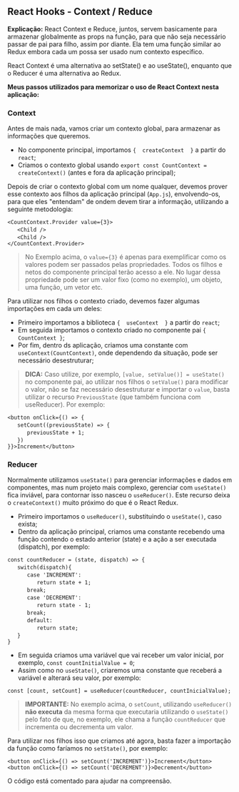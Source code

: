 ## React Hooks - Context / Reduce

**Explicação:** React Context e Reduce, juntos, servem basicamente para armazenar globalmente as props na função, para que não seja necessário passar de pai para filho, assim por diante. Ela tem uma função similar ao Redux embora cada um possa ser usado num contexto específico.

React Context é uma alternativa ao setState() e ao useState(), enquanto que o Reducer é uma alternativa ao Redux.

**Meus passos utilizados para memorizar o uso de React Context nesta aplicação:**

### Context

Antes de mais nada, vamos criar um contexto global, para armazenar as informações que queremos.

- No componente principal, importamos `{  createContext  }` a partir do `react`;
- Criamos o contexto global usando `export const CountContext = createContext()` (antes e fora da aplicação principal);

Depois de criar o contexto global com um nome qualquer, devemos prover esse contexto aos filhos da aplicação principal (`App.js`), envolvendo-os, para que eles "entendam" de ondem devem tirar a informação, utilizando a seguinte metodologia:

```
<CountContext.Provider value={3}>
ㅤㅤ<Child />
ㅤㅤ<Child />
</CountContext.Provider>
```
> No Exemplo acima, o `value={3}` é apenas para exemplificar como os valores podem ser passados pelas propriedades. Todos os filhos e netos do componente principal terão acesso a ele. No lugar dessa propriedade pode ser um valor fixo (como no exemplo), um objeto, uma função, um vetor etc.

Para utilizar nos filhos o contexto criado, devemos fazer algumas importações em cada um deles:

- Primeiro importamos a biblioteca `{  useContext  }` a partir do `react`;
- Em seguida importamos o contexto criado no componente pai `{ CountContext }`;
- Por fim, dentro ds aplicação, criamos uma constante com `useContext(CountContext)`, onde dependendo da situação, pode ser necessário desestruturar;

> **DICA:** Caso utilize, por exemplo, `[value, setValue()] = useState()` no componente pai, ao utilizar nos filhos o `setValue()` para modificar o valor, não se faz necessário desestruturar e importar o `value`, basta utilizar o recurso `PreviousState` (que também funciona com useReducer). Por exemplo:

```
<button onClick={() => {
ㅤㅤsetCount((previousState) => {
ㅤㅤㅤㅤpreviousState + 1;
ㅤㅤ})
}}>Increment</button>

```

### Reducer

Normalmente utilizamos `useState()` para gerenciar informações e dados em componentes, mas num projeto mais complexo, gerenciar com `useState()` fica inviável, para contornar isso nasceu o `useReducer()`. Este recurso deixa o `createContext()` muito próximo do que é o React Redux.

- Primeiro importamos o `useReducer()`, substituindo o `useState()`, caso exista;
- Dentro da aplicação principal, criamos uma constante recebendo uma função contendo o estado anterior (state) e a ação a ser executada (dispatch), por exemplo:

```
const countReducer = (state, dispatch) => {
ㅤㅤswitch(dispatch){
ㅤㅤㅤㅤcase 'INCREMENT':
ㅤㅤㅤㅤㅤㅤreturn state + 1;
ㅤㅤㅤㅤbreak;
ㅤㅤㅤㅤcase 'DECREMENT':
ㅤㅤㅤㅤㅤㅤreturn state - 1;
ㅤㅤㅤㅤbreak;
ㅤㅤㅤㅤdefault:
ㅤㅤㅤㅤㅤㅤreturn state;
ㅤㅤ}
}
```

- Em seguida criamos uma variável que vai receber um valor inicial, por exemplo, `const countInitialValue = 0`;
- Assim como no `useState()`, criaremos uma constante que receberá a variável e alterará seu valor, por exemplo:

```
const [count, setCount] = useReducer(countReducer, countInicialValue);
```

> **IMPORTANTE:** No exemplo acima, o `setCount`, utilizando `useReducer()` **não executa** da mesma forma que executaria utilizando o `useState()` pelo fato de que, no exemplo, ele chama a função `countReducer` que incrementa ou decrementa um valor.


Para utilizar nos filhos isso que criamos até agora, basta fazer a importação da função como faríamos no `setState()`, por exemplo:

```
<button onClick={() => setCount('INCREMENT')}>Increment</button>
<button onClick={() => setCount('DECREMENT')}>Decrement</button>
```

O código está comentado para ajudar na compreensão.
